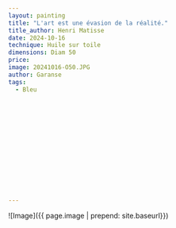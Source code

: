 ```yaml
---
layout: painting
title: "L'art est une évasion de la réalité." 
title_author: Henri Matisse 					                                                  
date: 2024-10-16
technique: Huile sur toile 
dimensions: Diam 50
price: 
image: 20241016-O50.JPG 
author: Garanse
tags:
  - Bleu
  
  
  
  
  
  
  
  
  
  
  
  
  
  
---
```

![Image]({{ page.image | prepend: site.baseurl}})

